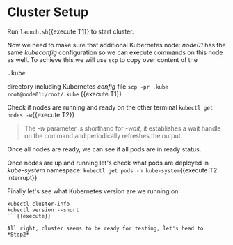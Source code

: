 # Cluster Setup

Run `launch.sh`{{execute T1}} to start cluster.

Now we need to make sure that additional Kubernetes node: *node01* has the same *kubeconfig* configuration so we can execute commands on this node as well.
To achieve this we will use `scp` to copy over content of the <pre>.kube</pre> directory including Kubernetes *config* file
`scp -pr .kube root@node01:/root/.kube` {{execute T1}}

Check if nodes are running and ready on the other terminal `kubectl get nodes -w`{{execute T2}}

> The *-w* parameter is shorthand for *-wait*, it establishes a wait handle on the command and periodically refreshes the output.

Once all nodes are ready, we can see if all pods are in ready status.

Once nodes are up and running let's check what pods are deployed in *kube-system* namespace: `kubectl get pods -n kube-system`{{execute T2 interrupt}}

Finally let's see what Kubernetes version are we running on:

```
kubectl cluster-info
kubectl version --short
```{{execute}}

All right, cluster seems to be ready for testing, let's head to *Step2*
